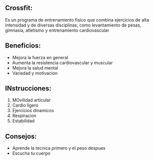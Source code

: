 ## Crossfit:
Es un programa de entrenamiento físico que combina ejercicios de alta intensidad y de diversas disciplinas, como levantamiento de pesas, gimnasia, atletismo y entrenamiento cardiovascular
## Beneficios:
- Mejora la fuerza en general
- Aumenta la resistencia cardiovascular y muscular
- Mejora la salud mental
- Variedad y motivacion
## INstrucciones:
1. MOvilidad articular
2. Cardio ligero
3. Ejercicios dinamicos
4. Respiracion
5. Estabilidad
## Consejos:
-  Aprende la tecnica primero y el peso despues
- Escucha tu cuerpo

